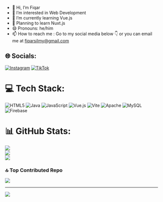 
- 👋 Hi, I’m Fiqar
- 👀 I’m interested in Web Development
- 🌱 I’m currently learning Vue.js
- 📝 Planning to learn Nuxt.js
- 😄 Pronouns: he/him
- 📫 How to reach me : Go to my social media below 👇 or  you can email me at fiqarsilmy@gmail.com

## 🌐 Socials:
[![Instagram](https://img.shields.io/badge/Instagram-%23E4405F.svg?logo=Instagram&logoColor=white)](https://instagram.com/fiqarsilmy) [![TikTok](https://img.shields.io/badge/TikTok-%23000000.svg?logo=TikTok&logoColor=white)](https://tiktok.com/@gayungblmmandi) 

# 💻 Tech Stack:
![HTML5](https://img.shields.io/badge/html5-%23E34F26.svg?style=for-the-badge&logo=html5&logoColor=white) ![Java](https://img.shields.io/badge/java-%23ED8B00.svg?style=for-the-badge&logo=openjdk&logoColor=white) ![JavaScript](https://img.shields.io/badge/javascript-%23323330.svg?style=for-the-badge&logo=javascript&logoColor=%23F7DF1E) ![Vue.js](https://img.shields.io/badge/vue.js-%2335495e.svg?style=for-the-badge&logo=vuedotjs&logoColor=%234FC08D) ![Vite](https://img.shields.io/badge/vite-%23646CFF.svg?style=for-the-badge&logo=vite&logoColor=white) ![Apache](https://img.shields.io/badge/apache-%23D42029.svg?style=for-the-badge&logo=apache&logoColor=white) ![MySQL](https://img.shields.io/badge/mysql-4479A1.svg?style=for-the-badge&logo=mysql&logoColor=white) ![Firebase](https://img.shields.io/badge/firebase-a08021?style=for-the-badge&logo=firebase&logoColor=ffcd34)
# 📊 GitHub Stats:
![](https://github-readme-stats.vercel.app/api?username=Fiqqar&theme=dark&hide_border=false&include_all_commits=true&count_private=false)<br/>
![](https://github-readme-streak-stats.herokuapp.com/?user=Fiqqar&theme=dark&hide_border=false)<br/>
![](https://github-readme-stats.vercel.app/api/top-langs/?username=Fiqqar&theme=dark&hide_border=false&include_all_commits=true&count_private=false&layout=compact)

### 🔝 Top Contributed Repo
![](https://github-contributor-stats.vercel.app/api?username=Fiqqar&limit=5&theme=dark&combine_all_yearly_contributions=true)

---
[![](https://visitcount.itsvg.in/api?id=Fiqqar&icon=0&color=0)](https://visitcount.itsvg.in)

<!-- Proudly created with GPRM ( https://gprm.itsvg.in ) -->

<!---
Fiqqar/Fiqqar is a ✨ special ✨ repository because its `README.md` (this file) appears on your GitHub profile.
You can click the Preview link to take a look at your changes.
--->
